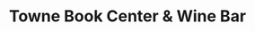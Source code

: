 ---
title: "Towne Book Center & Wine Bar"
url: /collegeville/towne-book-center-und-wine-bar/
shop: Bücher
---